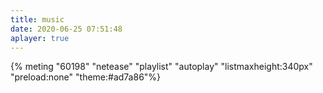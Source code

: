 ```yaml
---
title: music
date: 2020-06-25 07:51:48
aplayer: true
---
```


{% meting "60198" "netease" "playlist" "autoplay" "listmaxheight:340px" "preload:none" "theme:#ad7a86"%}